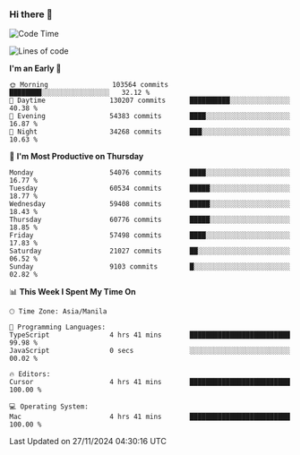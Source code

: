 ### Hi there 👋

<!--START_SECTION:waka-->
![Code Time](http://img.shields.io/badge/Code%20Time-5%2C709%20hrs%2058%20mins-blue)

![Lines of code](https://img.shields.io/badge/From%20Hello%20World%20I%27ve%20Written-120.5%20million%20lines%20of%20code-blue)

**I'm an Early 🐤** 

```text
🌞 Morning                103564 commits      ████████░░░░░░░░░░░░░░░░░   32.12 % 
🌆 Daytime                130207 commits      ██████████░░░░░░░░░░░░░░░   40.38 % 
🌃 Evening                54383 commits       ████░░░░░░░░░░░░░░░░░░░░░   16.87 % 
🌙 Night                  34268 commits       ███░░░░░░░░░░░░░░░░░░░░░░   10.63 % 
```
📅 **I'm Most Productive on Thursday** 

```text
Monday                   54076 commits       ████░░░░░░░░░░░░░░░░░░░░░   16.77 % 
Tuesday                  60534 commits       █████░░░░░░░░░░░░░░░░░░░░   18.77 % 
Wednesday                59408 commits       █████░░░░░░░░░░░░░░░░░░░░   18.43 % 
Thursday                 60776 commits       █████░░░░░░░░░░░░░░░░░░░░   18.85 % 
Friday                   57498 commits       ████░░░░░░░░░░░░░░░░░░░░░   17.83 % 
Saturday                 21027 commits       ██░░░░░░░░░░░░░░░░░░░░░░░   06.52 % 
Sunday                   9103 commits        █░░░░░░░░░░░░░░░░░░░░░░░░   02.82 % 
```


📊 **This Week I Spent My Time On** 

```text
🕑︎ Time Zone: Asia/Manila

💬 Programming Languages: 
TypeScript               4 hrs 41 mins       █████████████████████████   99.98 % 
JavaScript               0 secs              ░░░░░░░░░░░░░░░░░░░░░░░░░   00.02 % 

🔥 Editors: 
Cursor                   4 hrs 41 mins       █████████████████████████   100.00 % 

💻 Operating System: 
Mac                      4 hrs 41 mins       █████████████████████████   100.00 % 
```


 Last Updated on 27/11/2024 04:30:16 UTC
<!--END_SECTION:waka-->


<!--
**rad182/rad182** is a ✨ _special_ ✨ repository because its `README.md` (this file) appears on your GitHub profile.

Here are some ideas to get you started:

- 🔭 I’m currently working on ...
- 🌱 I’m currently learning ...
- 👯 I’m looking to collaborate on ...
- 🤔 I’m looking for help with ...
- 💬 Ask me about ...
- 📫 How to reach me: ...
- 😄 Pronouns: ...
- ⚡ Fun fact: ...
-->
